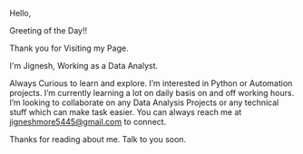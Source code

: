 Hello, 

Greeting of the Day!!

Thank you for Visiting my Page.

I'm Jignesh, Working as a Data Analyst.

Always Curious to learn and explore. I’m interested in Python or Automation projects.
I’m currently learning a lot on daily basis on and off working hours.
I’m looking to collaborate on any Data Analysis Projects or any technical stuff which can make task easier.
You can always reach me at jigneshmore5445@gmail.com to connect.

Thanks for reading about me.
Talk to you soon.
